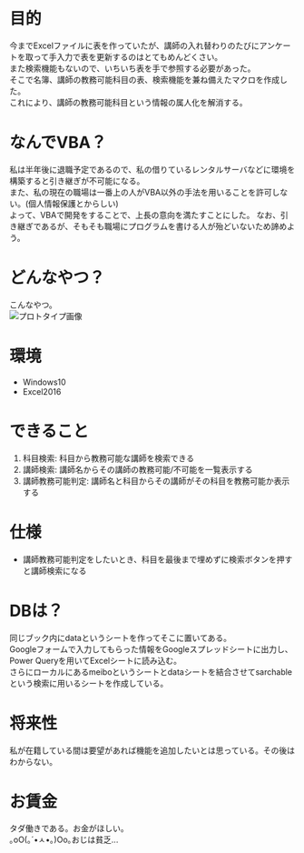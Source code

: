 # 目的
今までExcelファイルに表を作っていたが、講師の入れ替わりのたびにアンケートを取って手入力で表を更新するのはとてもめんどくさい。  
また検索機能もないので、いちいち表を手で参照する必要があった。  
そこで名簿、講師の教務可能科目の表、検索機能を兼ね備えたマクロを作成した。  
これにより、講師の教務可能科目という情報の属人化を解消する。

# なんでVBA？
私は半年後に退職予定であるので、私の借りているレンタルサーバなどに環境を構築すると引き継ぎが不可能になる。  
また、私の現在の職場は一番上の人がVBA以外の手法を用いることを許可しない。(個人情報保護とからしい)  
よって、VBAで開発をすることで、上長の意向を満たすことにした。
なお、引き継ぎであるが、そもそも職場にプログラムを書ける人が殆どいないため諦めよう。  

# どんなやつ？
こんなやつ。  
![プロトタイプ画像](https://ateruimashin.com/diary/wp-content/uploads/2021/10/eba3211de2501239529b7359e038b853.png)  

# 環境
- Windows10
- Excel2016

# できること
1. 科目検索: 科目から教務可能な講師を検索できる
2. 講師検索: 講師名からその講師の教務可能/不可能を一覧表示する
3. 講師教務可能判定: 講師名と科目からその講師がその科目を教務可能か表示する



# 仕様

- 講師教務可能判定をしたいとき、科目を最後まで埋めずに検索ボタンを押すと講師検索になる

# DBは？
同じブック内にdataというシートを作ってそこに置いてある。  
Googleフォームで入力してもらった情報をGoogleスプレッドシートに出力し、Power Queryを用いてExcelシートに読み込む。  
さらにローカルにあるmeiboというシートとdataシートを結合させてsarchableという検索に用いるシートを作成している。

# 将来性

私が在籍している間は要望があれば機能を追加したいとは思っている。その後はわからない。

# お賃金
タダ働きである。お金がほしい。  
｡оО(｡´•ㅅ•｡)Оо｡おじは貧乏...
